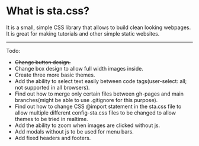 # What is sta.css?
It is a small, simple CSS library that allows to build clean looking webpages. It is great for making tutorials and other simple static websites.

---

Todo:  
- ~~Change button design.~~
- Change box design to allow full width images inside.  
- Create three more basic themes.  
- Add the ability to select text easily between code tags(user-select: all; not supported in all browsers).  
- Find out how to merge only certain files between gh-pages and main branches(might be able to use .gitignore for this purpose).  
- Find out how to change CSS @import statement in the sta.css file to allow multiple different config-sta.css files to be changed to allow themes to be tried in realtime.  
- Add the ability to zoom when images are clicked without js.
- Add modals without js to be used for menu bars.
- Add fixed headers and footers.
